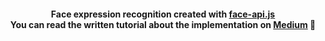 <h4 align="center">
    Face expression recognition created with <a href="https://github.com/justadudewhohacks/face-api.js">face-api.js</a><br />
    You can read the written tutorial about the implementation on <strong><a href="https://medium.com/better-programming/add-facial-recognition-to-your-app-easily-with-face-api-js-58df65921e7">Medium</a></strong> 🤖
</h4>
